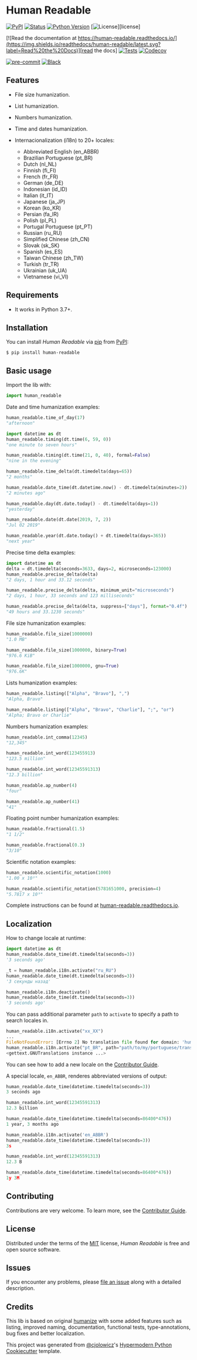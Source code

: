 # Human Readable

[![PyPI](https://img.shields.io/pypi/v/human-readable.svg)][pypi status]
[![Status](https://img.shields.io/pypi/status/human-readable.svg)][pypi status]
[![Python Version](https://img.shields.io/pypi/pyversions/human-readable)][pypi status]
[![License](https://img.shields.io/pypi/l/human-readable)][license]

[![Read the documentation at https://human-readable.readthedocs.io/](https://img.shields.io/readthedocs/human-readable/latest.svg?label=Read%20the%20Docs)][read the docs]
[![Tests](https://github.com/staticdev/human-readable/workflows/Tests/badge.svg)][tests]
[![Codecov](https://codecov.io/gh/staticdev/human-readable/branch/main/graph/badge.svg)][codecov]

[![pre-commit](https://img.shields.io/badge/pre--commit-enabled-brightgreen?logo=pre-commit&logoColor=white)][pre-commit]
[![Black](https://img.shields.io/badge/code%20style-black-000000.svg)][black]

[pypi status]: https://pypi.org/project/human-readable/
[read the docs]: https://human-readable.readthedocs.io/
[tests]: https://github.com/staticdev/human-readable/actions?workflow=Tests
[codecov]: https://app.codecov.io/gh/staticdev/human-readable
[pre-commit]: https://github.com/pre-commit/pre-commit
[black]: https://github.com/psf/black

## Features

- File size humanization.

- List humanization.

- Numbers humanization.

- Time and dates humanization.

- Internacionalization (i18n) to 20+ locales:

  - Abbreviated English (en_ABBR)
  - Brazilian Portuguese (pt_BR)
  - Dutch (nl_NL)
  - Finnish (fi_FI)
  - French (fr_FR)
  - German (de_DE)
  - Indonesian (id_ID)
  - Italian (it_IT)
  - Japanese (ja_JP)
  - Korean (ko_KR)
  - Persian (fa_IR)
  - Polish (pl_PL)
  - Portugal Portuguese (pt_PT)
  - Russian (ru_RU)
  - Simplified Chinese (zh_CN)
  - Slovak (sk_SK)
  - Spanish (es_ES)
  - Taiwan Chinese (zh_TW)
  - Turkish (tr_TR)
  - Ukrainian (uk_UA)
  - Vietnamese (vi_VI)

## Requirements

- It works in Python 3.7+.

## Installation

You can install _Human Readable_ via [pip] from [PyPI]:

```console
$ pip install human-readable
```

<!-- basic-usage -->

## Basic usage

Import the lib with:

```python
import human_readable
```

Date and time humanization examples:

```python
human_readable.time_of_day(17)
"afternoon"

import datetime as dt
human_readable.timing(dt.time(6, 59, 0))
"one minute to seven hours"

human_readable.timing(dt.time(21, 0, 40), formal=False)
"nine in the evening"

human_readable.time_delta(dt.timedelta(days=65))
"2 months"

human_readable.date_time(dt.datetime.now() - dt.timedelta(minutes=2))
"2 minutes ago"

human_readable.day(dt.date.today() - dt.timedelta(days=1))
"yesterday"

human_readable.date(dt.date(2019, 7, 2))
"Jul 02 2019"

human_readable.year(dt.date.today() + dt.timedelta(days=365))
"next year"
```

Precise time delta examples:

```python
import datetime as dt
delta = dt.timedelta(seconds=3633, days=2, microseconds=123000)
human_readable.precise_delta(delta)
"2 days, 1 hour and 33.12 seconds"

human_readable.precise_delta(delta, minimum_unit="microseconds")
"2 days, 1 hour, 33 seconds and 123 milliseconds"

human_readable.precise_delta(delta, suppress=["days"], format="0.4f")
"49 hours and 33.1230 seconds"
```

File size humanization examples:

```python
human_readable.file_size(1000000)
"1.0 MB"

human_readable.file_size(1000000, binary=True)
"976.6 KiB"

human_readable.file_size(1000000, gnu=True)
"976.6K"
```

Lists humanization examples:

```python
human_readable.listing(["Alpha", "Bravo"], ",")
"Alpha, Bravo"

human_readable.listing(["Alpha", "Bravo", "Charlie"], ";", "or")
"Alpha; Bravo or Charlie"
```

Numbers humanization examples:

```python
human_readable.int_comma(12345)
"12,345"

human_readable.int_word(123455913)
"123.5 million"

human_readable.int_word(12345591313)
"12.3 billion"

human_readable.ap_number(4)
"four"

human_readable.ap_number(41)
"41"
```

Floating point number humanization examples:

```python
human_readable.fractional(1.5)
"1 1/2"

human_readable.fractional(0.3)
"3/10"
```

Scientific notation examples:

```python
human_readable.scientific_notation(1000)
"1.00 x 10³"

human_readable.scientific_notation(5781651000, precision=4)
"5.7817 x 10⁹"
```

<!-- end-basic-usage -->

Complete instructions can be found at [human-readable.readthedocs.io].

## Localization

How to change locale at runtime:

```python
import datetime as dt
human_readable.date_time(dt.timedelta(seconds=3))
'3 seconds ago'

_t = human_readable.i18n.activate("ru_RU")
human_readable.date_time(dt.timedelta(seconds=3))
'3 секунды назад'

human_readable.i18n.deactivate()
human_readable.date_time(dt.timedelta(seconds=3))
'3 seconds ago'
```

You can pass additional parameter `path` to `activate` to specify a path to search
locales in.

```python
human_readable.i18n.activate("xx_XX")
...
FileNotFoundError: [Errno 2] No translation file found for domain: 'human_readable'
human_readable.i18n.activate("pt_BR", path="path/to/my/portuguese/translation/")
<gettext.GNUTranslations instance ...>
```

You can see how to add a new locale on the [Contributor Guide].

A special locale, `en_ABBR`, renderes abbreviated versions of output:

```python
human_readable.date_time(datetime.timedelta(seconds=3))
3 seconds ago

human_readable.int_word(12345591313)
12.3 billion

human_readable.date_time(datetime.timedelta(seconds=86400*476))
1 year, 3 months ago

human_readable.i18n.activate('en_ABBR')
human_readable.date_time(datetime.timedelta(seconds=3))
3s

human_readable.int_word(12345591313)
12.3 B

human_readable.date_time(datetime.timedelta(seconds=86400*476))
1y 3M
```

## Contributing

Contributions are very welcome.
To learn more, see the [Contributor Guide].

## License

Distributed under the terms of the [MIT] license,
_Human Readable_ is free and open source software.

## Issues

If you encounter any problems,
please [file an issue] along with a detailed description.

## Credits

This lib is based on original [humanize] with some added features such as listing, improved naming, documentation, functional tests, type-annotations, bug fixes and better localization.

This project was generated from [@cjolowicz]'s [Hypermodern Python Cookiecutter] template.

[@cjolowicz]: https://github.com/cjolowicz
[pypi]: https://pypi.org/
[hypermodern python cookiecutter]: https://github.com/cjolowicz/cookiecutter-hypermodern-python
[file an issue]: https://github.com/staticdev/human-readable/issues
[pip]: https://pip.pypa.io/

<!-- github-only -->

[contributor guide]: https://github.com/staticdev/human-readable/blob/main/CONTRIBUTING.md
[cookiecutter]: https://github.com/audreyr/cookiecutter
[human-readable.readthedocs.io]: https://human-readable.readthedocs.io
[humanize]: https://github.com/jmoiron/humanize
[mit]: http://opensource.org/licenses/MIT
